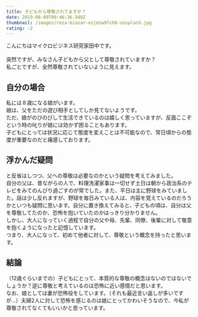 ```yaml
---
title: 子どもから尊敬されてますか？
date: 2019-08-09T00:46:36.940Z
thumbnail: /images/reza-biazar-esjmzw97ch8-unsplash.jpg
rating: -2
---
```

こんにちはマイクロビジネス研究家田中です。\
\
突然ですが、みなさん子どもから父として尊敬されていますか？\
私ごとですが、全然尊敬されていないように見えます。

## 自分の場合

私には８歳になる娘がいます。\
娘は、父をただの遊び相手としてしか見てないようです。\
ただ、娘がのびのびして生活できているのは嬉しく思っていますが、反面ここぞという時の叱りが娘には効かず困ることもあります。\
子どもにとっては状況に応じて態度を変えことは不可能なので、常日頃からの態度が重要なのだと痛感しております。

## 浮かんだ疑問

と反省はしつつ、父への尊敬は必要なのかという疑問を考えてみました。\
自分の父は、昔ながらの人で、料理洗濯家事は一切せず土日は朝から政治系のテレビをみてのんびり過ごすのが常でした。また、平日は主に野球をみていました。話は少し反れますが、野球を毎日みている人は、内容を覚えているのだろうかといつも疑問に思います。自分に置き換えてみると、子どもの頃は、自分は父を尊敬してたのか、恐怖を抱いていたのかはっきり分かりません。\
しかし、大人になっていく過程で自分の父や母、先輩、同僚、後輩に対して敬意を抱くようになったと記憶しています。\
つまり、大人になって、初めて他者に対して、尊敬という概念を持ったと思います。

## 結論

（12歳ぐらいまでの）子どもにとって、本質的な尊敬の概念はないのではないでしょうか？逆に尊敬と考えているのは恐怖に近い感情だと思います。\
なお、娘としては妻が恐怖役をしています。（それも最近言い返しが多いですが…）夫婦2人に対して恐怖を感じるのは娘にとってかわいそうなので、今私が尊敬されてなくてもいいかと思っています。
